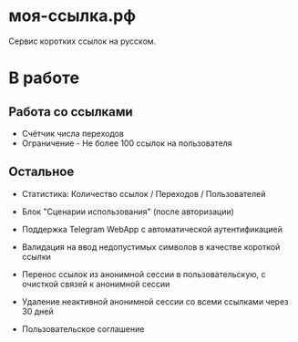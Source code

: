 # моя-ссылка.рф
Сервис коротких ссылок на русском.

# В работе

## Работа со ссылками

* Счётчик числа переходов
* Ограничение - Не более 100 ссылок на пользователя

## Остальное

* Статистика: Количество ссылок / Переходов / Пользователей
* Блок "Сценарии использования" (после авторизации)
* Поддержка Telegram WebApp с автоматической аутентификацией

* Валидация на ввод недопустимых символов в качестве короткой ссылки
* Перенос ссылок из анонимной сессии в пользовательскую, с очисткой связей к анонимной сессии
* Удаление неактивной анонимной сессии со всеми ссылками через  30 дней
* Пользовательское соглашение